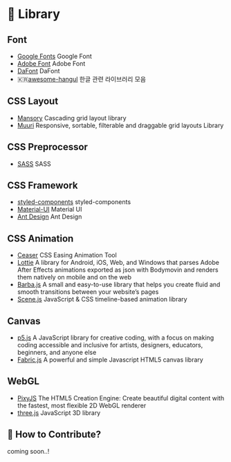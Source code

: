 # 📕 Library

## Font

- [Google Fonts](https://fonts.google.com/) Google Font
- [Adobe Font](https://fonts.adobe.com/) Adobe Font
- [DaFont](https://www.dafont.com/) DaFont
- 🇰🇷[awesome-hangul](https://github.com/lqez/awesome-hangul) 한글 관련 라이브러리 모음

## CSS Layout

- [Mansory](https://masonry.desandro.com/) Cascading grid layout library
- [Muuri](https://muuri.dev/) Responsive, sortable, filterable and draggable grid layouts Library

## CSS Preprocessor

- [SASS](https://sass-lang.com/) SASS

## CSS Framework

- [styled-components](https://styled-components.com/) styled-components
- [Material-UI](https://material-ui.com/) Material UI
- [Ant Design](https://ant.design/) Ant Design

## CSS Animation

- [Ceaser](https://matthewlein.com/tools/ceaser) CSS Easing Animation Tool
- [Lottie](https://airbnb.io/lottie/#/) A library for Android, iOS, Web, and Windows that parses Adobe After Effects animations exported as json with Bodymovin and renders them natively on mobile and on the web
- [Barba.js](https://barba.js.org/) A small and easy-to-use library that helps you create fluid and smooth transitions between your website’s pages
- [Scene.js](https://daybrush.com/scenejs/) JavaScript & CSS timeline-based animation library

## Canvas

- [p5.js](https://p5js.org/) A JavaScript library for creative coding, with a focus on making coding accessible and inclusive for artists, designers, educators, beginners, and anyone else
- [Fabric.js](http://fabricjs.com/) A powerful and simple Javascript HTML5 canvas library

## WebGL

- [PixyJS](https://www.pixijs.com/) The HTML5 Creation Engine: Create beautiful digital content with the fastest, most flexible 2D WebGL renderer
- [three.js](https://threejs.org/) JavaScript 3D library

## 👀 How to Contribute?

coming soon..!
